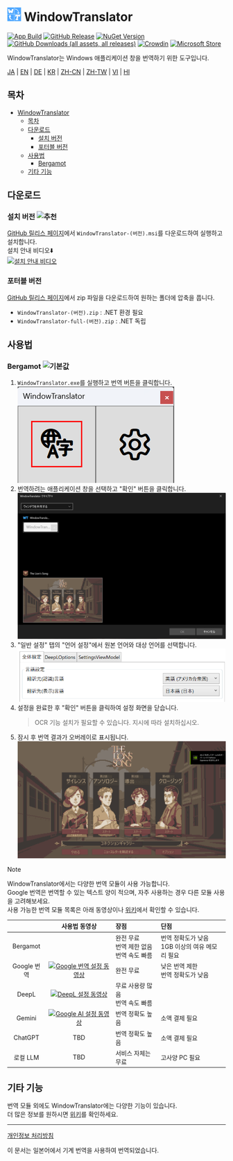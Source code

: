# <img src="images/wt.png" width="32" > WindowTranslator

[![App Build](https://github.com/Freeesia/WindowTranslator/actions/workflows/dotnet-desktop.yml/badge.svg)](https://github.com/Freeesia/WindowTranslator/actions/workflows/dotnet-desktop.yml)
[![GitHub Release](https://img.shields.io/github/v/release/Freeesia/WindowTranslator)](https://github.com/Freeesia/WindowTranslator/releases/latest)
[![NuGet Version](https://img.shields.io/nuget/v/WindowTranslator.Abstractions)](https://www.nuget.org/packages/WindowTranslator.Abstractions)
[![GitHub Downloads (all assets, all releases)](https://img.shields.io/github/downloads/Freeesia/WindowTranslator/total)](https://github.com/Freeesia/WindowTranslator/releases/latest)
[![Crowdin](https://badges.crowdin.net/windowtranslator/localized.svg)](https://crowdin.com/project/windowtranslator)
[![Microsoft Store](https://get.microsoft.com/images/en-us%20dark.svg)](https://apps.microsoft.com/detail/9pjd2fdzqxm3?referrer=appbadge&mode=direct)

WindowTranslator는 Windows 애플리케이션 창을 번역하기 위한 도구입니다.

[JA](README.md) | [EN](./README.en.md) | [DE](./README.de.md) | [KR](./README.kr.md) | [ZH-CN](./README.zh-cn.md) | [ZH-TW](./README.zh-tw.md) | [VI](./README.vi.md) | [HI](./README.hi.md)

## 목차
- [ WindowTranslator](#-windowtranslator)
  - [목차](#목차)
  - [다운로드](#다운로드)
    - [설치 버전 ](#설치-버전-)
    - [포터블 버전](#포터블-버전)
  - [사용법](#사용법)
    - [Bergamot ](#bergamot-)
  - [기타 기능](#기타-기능)

## 다운로드
### 설치 버전 ![추천](https://img.shields.io/badge/추천-brightgreen)

[GitHub 릴리스 페이지](https://github.com/Freeesia/WindowTranslator/releases/latest)에서 `WindowTranslator-(버전).msi`를 다운로드하여 실행하고 설치합니다.  
설치 안내 비디오⬇️  
[![설치 안내 비디오](https://github.com/user-attachments/assets/b5babc02-715b-43bc-ba97-f23078ffd39b)](https://youtu.be/wvcbCLA9chQ?t=7)

### 포터블 버전

[GitHub 릴리스 페이지](https://github.com/Freeesia/WindowTranslator/releases/latest)에서 zip 파일을 다운로드하여 원하는 폴더에 압축을 풉니다.  
- `WindowTranslator-(버전).zip` : .NET 환경 필요  
- `WindowTranslator-full-(버전).zip` : .NET 독립

## 사용법

### Bergamot ![기본값](https://img.shields.io/badge/기본값-brightgreen)

1. `WindowTranslator.exe`를 실행하고 번역 버튼을 클릭합니다.  
   ![번역 버튼](images/translate.png)
2. 번역하려는 애플리케이션 창을 선택하고 "확인" 버튼을 클릭합니다.  
   ![창 선택](images/select.png)
3. "일반 설정" 탭의 "언어 설정"에서 원본 언어와 대상 언어를 선택합니다.  
   ![언어 설정](images/language.png)
4. 설정을 완료한 후 "확인" 버튼을 클릭하여 설정 화면을 닫습니다.  
   > OCR 기능 설치가 필요할 수 있습니다.
   > 지시에 따라 설치하십시오.
5. 잠시 후 번역 결과가 오버레이로 표시됩니다.  
   ![번역 결과](images/result.png)

> [!NOTE]
> WindowTranslator에서는 다양한 번역 모듈이 사용 가능합니다.  
> Google 번역은 번역할 수 있는 텍스트 양이 적으며, 자주 사용하는 경우 다른 모듈 사용을 고려해보세요.  
> 사용 가능한 번역 모듈 목록은 아래 동영상이나 [위키](https://github.com/Freeesia/WindowTranslator/wiki#翻訳)에서 확인할 수 있습니다.
> 
> |                |                                                          사용법 동영상                                                           | 장점                    | 단점                        |
> | :------------: | :-----------------------------------------------------------------------------------------------------------------------------------: | :---------------------------- | :----------------------------------- |
> |   Bergamot     | | 완전 무료<br/>번역 제한 없음<br/>번역 속도 빠름 | 번역 정확도가 낮음<br/>1GB 이상의 여유 메모리 필요 |
> |   Google 번역   | [![Google 번역 설정 동영상](https://github.com/user-attachments/assets/bbf45370-0387-47e1-b690-3183f37e06d2)](https://youtu.be/83A8T890N5M)  | 완전 무료 | 낮은 번역 제한<br/>번역 정확도가 낮음 |
> |     DeepL      |   [![DeepL 설정 동영상](https://github.com/user-attachments/assets/4abd512f-cff9-45a8-852b-722641458f0b)](https://youtu.be/D7Yb6rIVPI0)   | 무료 사용량 많음<br/>번역 속도 빠름 | |
> |     Gemini     | [![Google AI 설정 동영상](https://github.com/user-attachments/assets/9d3a91ab-f1aa-4079-be68-622212ab1b68)](https://youtu.be/Oht0z03M91I) | 번역 정확도 높음 | 소액 결제 필요 |
> |    ChatGPT     | TBD | 번역 정확도 높음 | 소액 결제 필요 |
> | 로컬 LLM | TBD | 서비스 자체는 무료 | 고사양 PC 필요 |

## 기타 기능

번역 모듈 외에도 WindowTranslator에는 다양한 기능이 있습니다.  
더 많은 정보를 원하시면 [위키](https://github.com/Freeesia/WindowTranslator/wiki)를 확인하세요.

---
[개인정보 처리방침](PrivacyPolicy.md)

이 문서는 일본어에서 기계 번역을 사용하여 번역되었습니다.